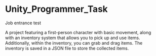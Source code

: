 # Unity_Programmer_Task
  Job entrance test

A project featuring a first-person character with basic movement, along with an inventory system that allows you to pick up and use items. Additionally, within the inventory, you can grab and drag items. The inventory is saved in a JSON file to store the collected items.
